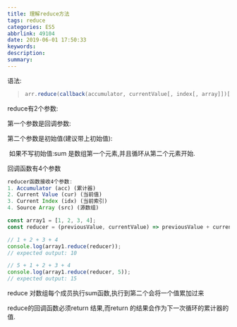 ```yaml
---
title: 理解reduce方法
tags: reduce
categories: ES5
abbrlink: 49104
date: 2019-06-01 17:50:33
keywords:
description:
summary:
---
```


语法:

> ```js
> arr.reduce(callback(accumulator, currentValue[, index[, array]])[, initialValue])
> ```

reduce有2个参数:

第一个参数是回调参数:

第二个参数是初始值(建议带上初始值):

​	如果不写初始值:sum 是数组第一个元素,并且循环从第二个元素开始.



回调函数有4个参数

```js
reducer函数接收4个参数:
1. Accumulator (acc) (累计器)
2. Current Value (cur) (当前值)
3. Current Index (idx) (当前索引)
4. Source Array (src) (源数组)
```

```js
const array1 = [1, 2, 3, 4];
const reducer = (previousValue, currentValue) => previousValue + currentValue;

// 1 + 2 + 3 + 4
console.log(array1.reduce(reducer));
// expected output: 10

// 5 + 1 + 2 + 3 + 4
console.log(array1.reduce(reducer, 5));
// expected output: 15

```



reduce 对数组每个成员执行sum函数,执行到第二个会将一个值累加过来

reduce的回调函数必须return 结果,而return 的结果会作为下一次循环的累计器的值.